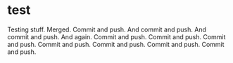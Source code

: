 test
====

Testing stuff. Merged. Commit and push. And commit and push. And commit and push. And again.
Commit and push. Commit and push. Commit and push. Commit and push. Commit and push. 
Commit and push. Commit and push.
